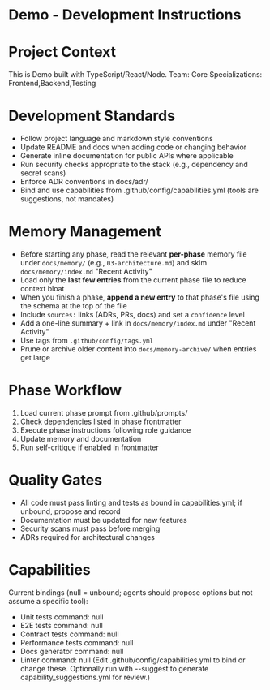 # Demo - Development Instructions

# Project Context
This is Demo built with TypeScript/React/Node.
Team: Core
Specializations: Frontend,Backend,Testing

# Development Standards
- Follow project language and markdown style conventions
- Update README and docs when adding code or changing behavior
- Generate inline documentation for public APIs where applicable
- Run security checks appropriate to the stack (e.g., dependency and secret scans)
- Enforce ADR conventions in docs/adr/
- Bind and use capabilities from .github/config/capabilities.yml (tools are suggestions, not mandates)

# Memory Management
- Before starting any phase, read the relevant **per-phase** memory file under `docs/memory/` (e.g., `03-architecture.md`) and skim `docs/memory/index.md` "Recent Activity"
- Load only the **last few entries** from the current phase file to reduce context bloat
- When you finish a phase, **append a new entry** to that phase's file using the schema at the top of the file
- Include `sources:` links (ADRs, PRs, docs) and set a `confidence` level
- Add a one-line summary + link in `docs/memory/index.md` under "Recent Activity"
- Use tags from `.github/config/tags.yml`
- Prune or archive older content into `docs/memory-archive/` when entries get large

# Phase Workflow
1. Load current phase prompt from .github/prompts/
2. Check dependencies listed in phase frontmatter
3. Execute phase instructions following role guidance
4. Update memory and documentation
5. Run self-critique if enabled in frontmatter

# Quality Gates
- All code must pass linting and tests as bound in capabilities.yml; if unbound, propose and record
- Documentation must be updated for new features
- Security scans must pass before merging
- ADRs required for architectural changes

# Capabilities
Current bindings (null = unbound; agents should propose options but not assume a specific tool):
- Unit tests command: null
- E2E tests command: null
- Contract tests command: null
- Performance tests command: null
- Docs generator command: null
- Linter command: null
(Edit .github/config/capabilities.yml to bind or change these. Optionally run with --suggest to generate capability_suggestions.yml for review.)
